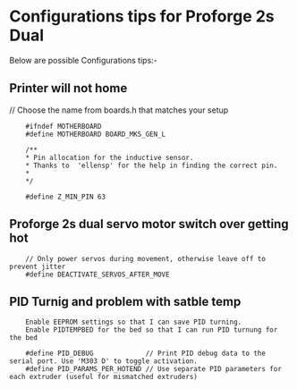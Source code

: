 
# Configurations tips for Proforge 2s Dual 

Below are possible Configurations tips:-


## Printer will not home
// Choose the name from boards.h that matches your setup

        #ifndef MOTHERBOARD
        #define MOTHERBOARD BOARD_MKS_GEN_L

        /**
        * Pin allocation for the inductive sensor. 
        * Thanks to  'ellensp' for the help in finding the correct pin.
        * 
        */
        
        #define Z_MIN_PIN 63  


## Proforge 2s dual servo motor switch over getting hot
        // Only power servos during movement, otherwise leave off to prevent jitter
        #define DEACTIVATE_SERVOS_AFTER_MOVE

## PID Turnig and problem with satble temp
        Enable EEPROM settings so that I can save PID turning.
        Enable PIDTEMPBED for the bed so that I can run PID turnung for the bed
        
        #define PID_DEBUG             // Print PID debug data to the serial port. Use 'M303 D' to toggle activation.
        #define PID_PARAMS_PER_HOTEND // Use separate PID parameters for each extruder (useful for mismatched extruders)


